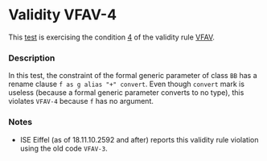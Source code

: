 # Validity VFAV-4

This [test](.) is exercising the condition [4](../Readme.md) of the validity rule [VFAV](../../vfav/Readme.md).

### Description

In this test, the constraint of the formal generic parameter of class `BB` has a rename clause `f as g alias "+" convert`. Even though `convert` mark is useless (because a formal generic parameter converts to no type), this violates `VFAV-4` because `f` has no argument.

### Notes

* ISE Eiffel (as of 18.11.10.2592 and after) reports this validity rule violation using the old code `VFAV-3`.
